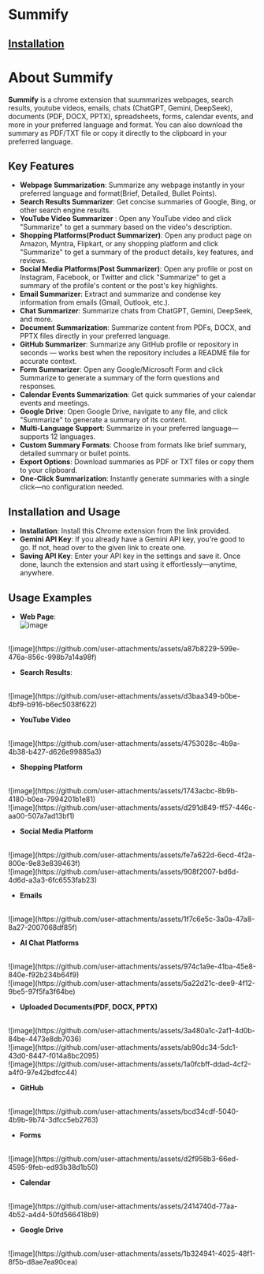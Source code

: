 # Summify

## [Installation](https://www.loom.com/share/bae0038fc27f4e229986700a556a7d3c?sid=62d4d364-9904-46cb-bb8d-b5ab0b787f6c)

# About Summify
**Summify** is a chrome extension that suummarizes webpages, search results, youtube videos, emails, chats (ChatGPT, Gemini, DeepSeek), documents (PDF, DOCX, PPTX), spreadsheets, forms, calendar events, and more in your preferred language and format. You can also download the summary as PDF/TXT file or copy it directly to the clipboard in your preferred language.

## Key Features
- **Webpage Summarization**: Summarize any webpage instantly in your preferred language and format(Brief, Detailed, Bullet Points).
- **Search Results Summarizer**: Get concise summaries of Google, Bing, or other search engine results.
- **YouTube Video Summarizer** : Open any YouTube video and click "Summarize" to get a summary based on the video's description.
- **Shopping Platforms(Product Summarizer)**: Open any product page on Amazon, Myntra, Flipkart, or any shopping platform and click "Summarize" to get a summary of the product details, key features, and reviews.
- **Social Media Platforms(Post Summarizer)**: Open any profile or post on Instagram, Facebook, or Twitter and click "Summarize" to get a summary of the profile's content or the post's key highlights.
- **Email Summarizer**: Extract and summarize and condense key information from emails (Gmail, Outlook, etc.).
- **Chat Summarizer**: Summarize chats from ChatGPT, Gemini, DeepSeek, and more.
- **Document Summarization**: Summarize content from PDFs, DOCX, and PPTX files directly in your preferred language.
- **GitHub Summarizer**: Summarize any GitHub profile or repository in seconds — works best when the repository includes a README file for accurate context.
- **Form Summarizer**: Open any Google/Microsoft Form and click Summarize to generate a summary of the form questions and responses.
- **Calendar Events Summarization**: Get quick summaries of your calendar events and meetings.
- **Google Drive**: Open Google Drive, navigate to any file, and click "Summarize" to generate a summary of its content.
- **Multi-Language Support**: Summarize in your preferred language—supports 12 languages.
- **Custom Summary Formats**: Choose from formats like brief summary, detailed summary or bullet points.
- **Export Options**: Download summaries as PDF or TXT files or copy them to your clipboard.
- **One-Click Summarization**: Instantly generate summaries with a single click—no configuration needed.

## Installation and Usage
- **Installation**: Install this Chrome extension from the link provided.
- **Gemini API Key**: If you already have a Gemini API key, you're good to go. If not, head over to the given link to create one.
- **Saving API Key**: Enter your API key in the settings and save it. Once done, launch the extension and start using it effortlessly—anytime, anywhere.

## Usage Examples
- **Web Page**: <br>
![image](https://github.com/user-attachments/assets/0b78dfa2-bf8a-4c93-8144-fe4c14e87852)
<br>
![image](https://github.com/user-attachments/assets/a87b8229-599e-476a-856c-998b7a14a98f)
<br>

- **Search Results**:
<br>
![image](https://github.com/user-attachments/assets/d3baa349-b0be-4bf9-b916-b6ec5038f622)
<br>

- **YouTube Video**
<br>
![image](https://github.com/user-attachments/assets/4753028c-4b9a-4b38-b427-d626e99885a3)
<br>

- **Shopping Platform**
<br>
![image](https://github.com/user-attachments/assets/1743acbc-8b9b-4180-b0ea-7994201b1e81)
<br>
![image](https://github.com/user-attachments/assets/d291d849-ff57-446c-aa00-507a7ad13bf1)
<br>

- **Social Media Platform**
<br>
![image](https://github.com/user-attachments/assets/fe7a622d-6ecd-4f2a-800e-9e83e839463f)
<br>
![image](https://github.com/user-attachments/assets/908f2007-bd6d-4d6d-a3a3-6fc6553fab23)
<br>

- **Emails**
<br>
![image](https://github.com/user-attachments/assets/1f7c6e5c-3a0a-47a8-8a27-2007068df85f)
<br>

- **AI Chat Platforms**
<br>
![image](https://github.com/user-attachments/assets/974c1a9e-41ba-45e8-840e-f92b234b64f9)
<br>
![image](https://github.com/user-attachments/assets/5a22d21c-dee9-4f12-9be5-97f5fa3f64be)
<br>

- **Uploaded Documents(PDF, DOCX, PPTX)**
<br>
![image](https://github.com/user-attachments/assets/3a480a1c-2af1-4d0b-84be-4473e8db7036)
<br>
![image](https://github.com/user-attachments/assets/ab90dc34-5dc1-43d0-8447-f014a8bc2095)
<br>
![image](https://github.com/user-attachments/assets/1a0fcbff-ddad-4cf2-a4f0-97e42bdfcc44)
<br>

- **GitHub**
<br>
![image](https://github.com/user-attachments/assets/bcd34cdf-5040-4b9b-9b74-3dfcc5eb2763)
<br>

- **Forms**
<br>
![image](https://github.com/user-attachments/assets/d2f958b3-66ed-4595-9feb-ed93b38d1b50)
<br>

- **Calendar**
<br>
![image](https://github.com/user-attachments/assets/2414740d-77aa-4b52-a4d4-50fd566418b9)
<br>

- **Google Drive**
<br>
![image](https://github.com/user-attachments/assets/1b324941-4025-48f1-8f5b-d8ae7ea90cea)
<br>











